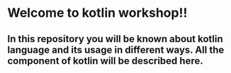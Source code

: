 # Welcome to kotlin workshop!!
## In this repository you will be known about kotlin language and its usage in different ways. All the component of kotlin will be described here.
